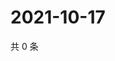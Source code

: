# 2021-10-17

共 0 条

<!-- BEGIN WEIBO -->
<!-- 最后更新时间 Sun Oct 17 2021 01:07:42 GMT+0800 (China Standard Time) -->

<!-- END WEIBO -->
